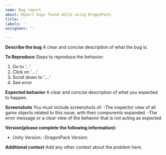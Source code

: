 ```yaml
---
name: Bug report
about: Report bugs found while using DragonPack.
title: ''
labels: ''
assignees: ''

---
```


**Describe the bug**
A clear and concise description of what the bug is.

**To Reproduce**
Steps to reproduce the behavior:
1. Go to '...'
2. Click on '....'
3. Scroll down to '....'
4. See error

**Expected behavior**
A clear and concise description of what you expected to happen.

**Screenshots**
You must include screenshots of:
-The inspector view of all game objects related to this issue, with their components expanded.
-The error message or a clear view of the behavior that is not acting as expected

**Version(please complete the following information):**
 - Unity Version:
 -DragonPack Version:

**Additional context**
Add any other context about the problem here.
